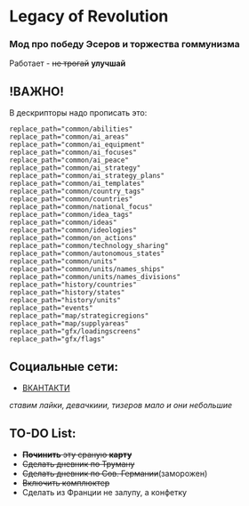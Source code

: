 # Legacy of Revolution
### Мод про победу Эсеров и торжества гоммунизма
Работает - ~~не трогай~~ **улучшай**

## !ВАЖНО!
В дескрипторы надо прописать это:
```
replace_path="common/abilities"
replace_path="common/ai_areas"
replace_path="common/ai_equipment"
replace_path="common/ai_focuses"
replace_path="common/ai_peace"
replace_path="common/ai_strategy"
replace_path="common/ai_strategy_plans"
replace_path="common/ai_templates"
replace_path="common/country_tags"
replace_path="common/countries"
replace_path="common/national_focus"
replace_path="common/idea_tags"
replace_path="common/ideas"
replace_path="common/ideologies"
replace_path="common/on_actions"
replace_path="common/technology_sharing"
replace_path="common/autonomous_states"
replace_path="common/units"
replace_path="common/units/names_ships"
replace_path="common/units/names_divisions"
replace_path="history/countries"
replace_path="history/states"
replace_path="history/units"
replace_path="events"
replace_path="map/strategicregions"
replace_path="map/supplyareas"
replace_path="gfx/loadingscreens"
replace_path="gfx/flags"
```

## Социальные сети:
* [ВКАНТАКТИ](https://vk.com/legacy_of_revolution)

*ставим лайки, девачкиии, тизеров мало и они небольшие*

## TO-DO List:
* ~~**Починить** эту сраную **карту**~~
* ~~Сделать дневник по Труману~~
* ~~Сделать дневник по Сов. Германии~~(заморожен) 
* ~~Включить комплюктер~~
* Сделать из Франции не залупу, а конфетку

